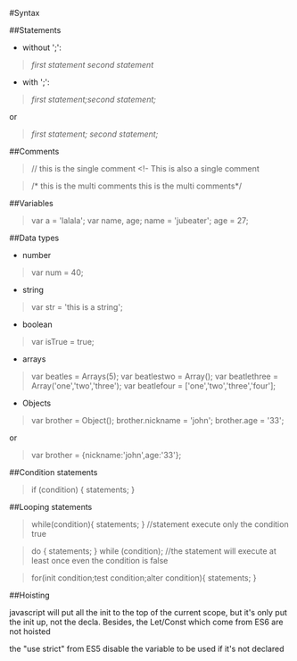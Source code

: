 #Syntax

##Statements

+ without ';':
>*first statement*
*second statement*

+ with ';':
>*first statement;second statement;*  

or
>*first statement;*
*second statement;* 

##Comments

>// this is the single comment
<!- This is also a single comment

>/* this is the multi comments
this is the multi comments*/

##Variables
>var a = 'lalala';
var name, age;
name = 'jubeater';
age = 27;

##Data types
+ number
>var num = 40;
+ string
>var str = 'this is a string';
+ boolean
>var isTrue = true;  
+ arrays
>var beatles = Arrays(5);
var beatlestwo = Array();
var beatlethree = Array('one','two','three');
var beatlefour = ['one','two','three','four'];
+ Objects
>var brother = Object();
brother.nickname = 'john';
brother.age = '33';

or
>var brother = {nickname:'john',age:'33'};

##Condition statements
>if (condition) { 
    statements;
}

##Looping statements
>while(condition){
    statements;
}
//statement execute only the condition true

>do {
    statements;
} while (condition); 
//the statement will execute at least once even the condition is false

>for(init condition;test condition;alter condition){
    statements;
}

##Hoisting

<p>javascript will put all the init to the top of the current scope, but it's only put the init up, not the decla. Besides, the Let/Const which come from ES6 are not hoisted</p>

<p>the "use strict" from ES5 disable the variable to be used if it's not declared</p>